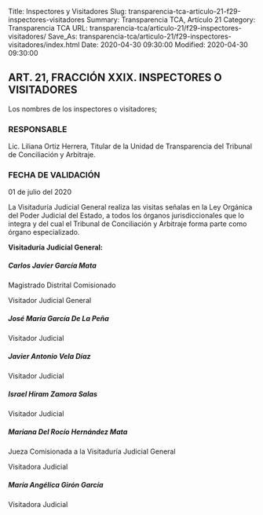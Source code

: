 Title: Inspectores y Visitadores
Slug: transparencia-tca-articulo-21-f29-inspectores-visitadores
Summary: Transparencia TCA, Artículo 21
Category: Transparencia TCA
URL: transparencia-tca/articulo-21/f29-inspectores-visitadores/
Save_As: transparencia-tca/articulo-21/f29-inspectores-visitadores/index.html
Date: 2020-04-30 09:30:00
Modified: 2020-04-30 09:30:00


## ART. 21, FRACCIÓN XXIX. INSPECTORES O VISITADORES

Los nombres de los inspectores o visitadores;

### RESPONSABLE

Lic. Liliana Ortiz Herrera, Titular de la Unidad de Transparencia del Tribunal de Conciliación y Arbitraje.

### FECHA DE VALIDACIÓN

01 de julio del 2020

La Visitaduría Judicial General realiza las visitas señalas en la Ley Orgánica del Poder Judicial del Estado, a todos los órganos jurisdiccionales que lo integra y del cual el Tribunal de Conciliación y Arbitraje forma parte como órgano especializado.

**Visitaduría Judicial General:**

##### *Carlos Javier García Mata*

Magistrado Distrital Comisionado

Visitador Judicial General

##### *José María García De La Peña*

Visitador Judicial

##### Javier Antonio Vela Díaz

Visitador Judicial

##### *Israel Hiram Zamora Salas*

Visitador Judicial

##### *Mariana Del Rocío Hernández Mata*

Jueza Comisionada a la Visitaduría Judicial General

Visitadora Judicial

##### *María Angélica Girón García*

Visitadora Judicial


